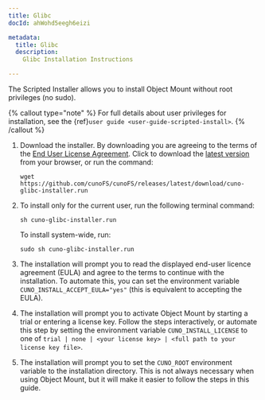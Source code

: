 ```yaml
---
title: Glibc
docId: ahWohd5eegh6eizi

metadata:
  title: Glibc
  description:
    Glibc Installation Instructions

---
```


The Scripted Installer allows you to install Object Mount without root privileges (no sudo).

{% callout type="note"  %}
For full details about user privileges for installation, see the {ref}`user guide <user-guide-scripted-install>`.
{% /callout %}

1. Download the installer. By downloading you are agreeing to the terms of the [End User License Agreement](https://cuno.io/cunoFS-EULA). Click to download the [latest version](https://github.com/cunoFS/cunoFS/releases/latest/download/cuno-glibc-installer.run) from your browser, or run the command:

   ```console
   wget https://github.com/cunoFS/cunoFS/releases/latest/download/cuno-glibc-installer.run
   ```

2. To install only for the current user, run the following terminal command:

   ```console
   sh cuno-glibc-installer.run
   ```

   To install system-wide, run:

   ```console
   sudo sh cuno-glibc-installer.run
   ```

3. The installation will prompt you to read the displayed end-user licence agreement (EULA) and agree to the terms to continue with the installation. To automate this, you can set the environment variable `CUNO_INSTALL_ACCEPT_EULA="yes"` (this is equivalent to accepting the EULA).

4. The installation will prompt you to activate Object Mount by starting a trial or entering a license key. Follow the steps interactively, or automate this step by setting the environment variable `CUNO_INSTALL_LICENSE` to one of `trial | none | <your license key> | <full path to your license key file>`.

5. The installation will prompt you to set the `CUNO_ROOT` environment variable to the installation directory. This is not always necessary when using Object Mount, but it will make it easier to follow the steps in this guide.
